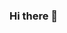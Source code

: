 ### Hi there 👋

<!--
**iammiguelmx/iammiguelmx** is a ✨ _special_ ✨ repository because its `README.md` (this file) appears on your GitHub profile.

Here are some ideas to get you started:

- 🔭 I’m currently working at [SOMA Tecnologías y Medios de PAGO. ✨](http://www.somatecnologia.com.mx/) 
- 🌱 I’m currently learning frontend framework. 
- 👯 I’m looking to collaborate on projects related to the financial sector.
- 💬 Ask me about CI/CD, management, Docker, Java and Web servers.
- 📫 How to reach me: **miguel.cam.mx@gmail.com**
- 😄 Pronouns: Mike 😎
- ⚡ Fun fact: ...
-->


